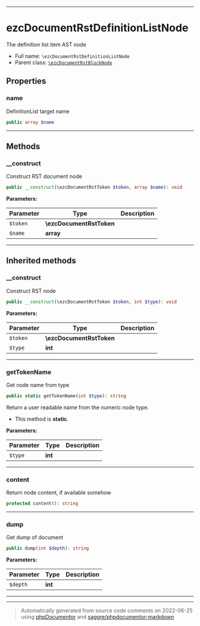 ***

# ezcDocumentRstDefinitionListNode

The definition list item AST node



* Full name: `\ezcDocumentRstDefinitionListNode`
* Parent class: [`\ezcDocumentRstBlockNode`](./ezcDocumentRstBlockNode.md)



## Properties


### name

DefinitionList target name

```php
public array $name
```






***

## Methods


### __construct

Construct RST document node

```php
public __construct(\ezcDocumentRstToken $token, array $name): void
```








**Parameters:**

| Parameter | Type | Description |
|-----------|------|-------------|
| `$token` | **\ezcDocumentRstToken** |  |
| `$name` | **array** |  |




***


## Inherited methods


### __construct

Construct RST node

```php
public __construct(\ezcDocumentRstToken $token, int $type): void
```








**Parameters:**

| Parameter | Type | Description |
|-----------|------|-------------|
| `$token` | **\ezcDocumentRstToken** |  |
| `$type` | **int** |  |




***

### getTokenName

Get node name from type

```php
public static getTokenName(int $type): string
```

Return a user readable name from the numeric node type.

* This method is **static**.




**Parameters:**

| Parameter | Type | Description |
|-----------|------|-------------|
| `$type` | **int** |  |




***

### content

Return node content, if available somehow

```php
protected content(): string
```











***

### dump

Get dump of document

```php
public dump(int $depth): string
```








**Parameters:**

| Parameter | Type | Description |
|-----------|------|-------------|
| `$depth` | **int** |  |




***


***
> Automatically generated from source code comments on 2022-06-25 using [phpDocumentor](http://www.phpdoc.org/) and [saggre/phpdocumentor-markdown](https://github.com/Saggre/phpDocumentor-markdown)
